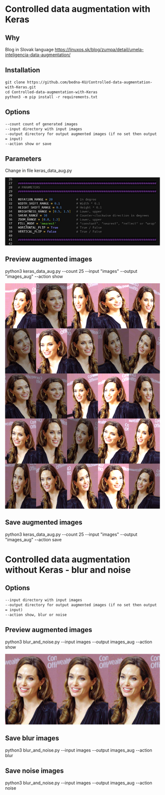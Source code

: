 # Controlled data augmentation with Keras

## Why
Blog in Slovak language https://linuxos.sk/blog/zumpa/detail/umela-inteligencia-data-augmentation/

## Installation
```
git clone https://github.com/bedna-KU/Controlled-data-augmentation-with-Keras.git
cd Controlled-data-augmentation-with-Keras
python3 -m pip install -r requirements.txt
```

## Options
    --count count of generated images
    --input directory with input images
    --output directory for output augmented images (if no set then output = input)
    --action show or save

## Parameters
Change in file keras_data_aug.py

![Keras data augmentation parameters](https://raw.githubusercontent.com/bedna-KU/Controlled-data-augmentation-with-Keras/master/keras_data_augmentation_parameters.jpg)

## Preview augmented images
python3 keras_data_aug.py --count 25 --input "images" --output "images_aug" --action show

![Preview images](https://raw.githubusercontent.com/bedna-KU/Controlled-data-augmentation-with-Keras/master/Preview_window_keras_data_augmentation.png)

## Save augmented images
python3 keras_data_aug.py --count 25 --input "images" --output "images_aug" --action save

# Controlled data augmentation without Keras - blur and noise

## Options
    --input directory with input images
    --output directory for output augmented images (if no set then output = input)
    --action show, blur or noise

## Preview augmented images
python3 blur_and_noise.py --input images --output images_aug --action show

![Preview images](https://raw.githubusercontent.com/bedna-KU/Controlled-data-augmentation-with-Keras/master/blur_and_noise.png)

## Save blur images
python3 blur_and_noise.py --input images --output images_aug --action blur

## Save noise images
python3 blur_and_noise.py --input images --output images_aug --action noise

